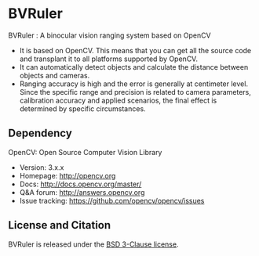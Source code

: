 # BVRuler

BVRuler : A binocular vision ranging system based on OpenCV

* It is based on OpenCV. This means that you can get all the source code and transplant it to all platforms supported by OpenCV.
* It can automatically detect objects and calculate the distance between objects and cameras.
* Ranging accuracy is high and the error is generally at centimeter level. Since the specific range and precision is related to camera parameters, calibration accuracy and applied scenarios, the final effect is determined by specific circumstances.

## Dependency

OpenCV: Open Source Computer Vision Library

* Version: 3.x.x
* Homepage: <http://opencv.org>
* Docs: <http://docs.opencv.org/master/>
* Q&A forum: <http://answers.opencv.org>
* Issue tracking: <https://github.com/opencv/opencv/issues>

## License and Citation

BVRuler is released under the [BSD 3-Clause license](https://github.com/feng-yr/BVRuler/blob/master/LICENSE).